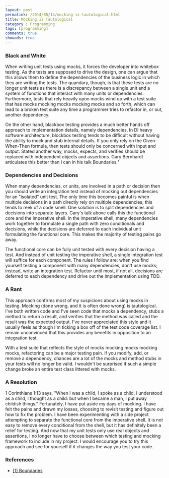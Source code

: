 ```yaml
---
layout: post
permalink: /2014/05/14/mocking-is-tautological.html
title: Mocking is Tautological
category : Programming
tags: [programming]
comments: true
showads: true
---
```


### Black and White

When writing unit tests using mocks, it forces the developer into whitebox testing. As the tests are supposed to drive the design, one can argue that this allows them to define the dependencies of the business logic in which they are writing the tests. The quandary, though, is that these tests are no longer unit tests as there is a discrepancy between a single unit and a system of functions that interact with many units or dependencies. Furthermore, tests that rely heavily upon mocks wind up with a test suite that has mocks mocking mocks mocking mocks and so forth, which can lead to a broken test suite any time a programmer tries to refactor in, or out, another dependency.

<!-- more -->

On the other hand, blackbox testing provides a much better hands off approach to implementation details, namely dependencies. In DI heavy software architecture, blockbox testing tends to be difficult without having the ability to mock and stub internal details. If you only rely on the Given-When-Then formula, then tests should only be concerned with input and output. Stated another way, mocks, expects, and verifies should be replaced with independent objects and assertions. Gary Bernhardt articulates this better than I can in his talk Boundaries.¹

### Dependencies and Decisions

When many dependencies, or units, are involved in a path or decision then you should write an integration test instead of mocking out dependencies for an "isolated" unit test. The only time this becomes painful is when multiple decisions in a path directly rely on multiple dependencies; this tends to reek of a code smell. One solution is to split dependencies and decisions into separate layers. Gary's talk above calls this the functional core and the imperative shell. In the imperative shell, many dependencies work together to formulate a single path with zero conditionals and decisions, while the decisions are deferred to each individual unit formulating the functional core. This makes the majority of testing pains go away.

The functional core can be fully unit tested with every decision having a test. And instead of unit testing the imperative shell, a single integration test will suffice for each component. The rules I follow are: when you find yourself testing a component with many dependencies, don't use mocks; instead, write an integration test. Refactor until most, if not all, decisions are deferred to each dependency and drive out the implementation using TDD.

### A Rant

This approach confirms most of my suspicions about using mocks in testing. Mocking (done wrong, and it is often done wrong) is tautological. I've both written code and I've seen code that mocks a dependency, stubs a method to return a result, and verifies that the method was called and the result was the expected output. I've never appreciated this style and it usually feels as though I'm ticking a box off of the test code coverage list. I remain unconvinced that this provides any benefits in opposition to an integration test.

With a test suite that reflects the style of mocks mocking mocks mocking mocks, refactoring can be a major testing pain. If you modify, add, or remove a dependency, chances are a lot of the mocks and method stubs in your tests will no longer be valid. I wouldn't be surprised if such a simple change broke an entire test class littered with mocks.

### A Resolution

1 Corinthians 1:13 says, "When I was a child, I spoke as a child, I understood as a child, I thought as a child: but when I became a man, I put away childish things." Fortunately, I have put aside my days of mocking. I have felt the pains and drawn my losses, choosing to revisit testing and figure out how to fix the problem. I have been experimenting with a side project attempting to separate the functional core from the imperative shell. It is not easy to remove every conditional from the shell, but it has definitely been a relief for testing. And now that my unit tests only use real objects and assertions, I no longer have to choose between which testing and mocking framework to include in my project. I would encourage you to try this approach and see for yourself if it changes the way you test your code.

### References

* [[1] Boundaries](https://www.destroyallsoftware.com/talks/boundaries)